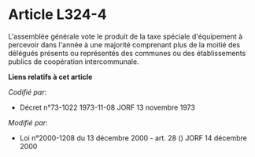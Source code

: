 # Article L324-4

L'assemblée générale vote le produit de la taxe spéciale d'équipement à percevoir dans l'année à une majorité comprenant plus
de la moitié des délégués présents ou représentés des communes ou des établissements publics de coopération intercommunale.

**Liens relatifs à cet article**

_Codifié par_:

  - Décret n°73-1022 1973-11-08 JORF 13 novembre 1973

_Modifié par_:

  - Loi n°2000-1208 du 13 décembre 2000 - art. 28 () JORF 14 décembre 2000
